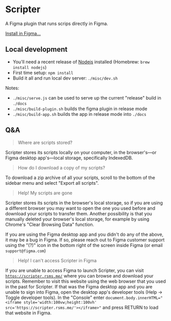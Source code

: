 # Scripter

A Figma plugin that runs scrips directly in Figma.

[Install in Figma...](https://figma.com/c/plugin/757836922707087381/)


## Local development

- You'll need a recent release of [Nodejs](https://nodejs.org/) installed (Homebrew: `brew install nodejs`)
- First time setup: `npm install`
- Build it all and run local dev server: `./misc/dev.sh`

Notes:
- `./misc/serve.js` can be used to serve up the current "release" build in `./docs`
- `./misc/build-plugin.sh` builds the figma plugin in release mode
- `./misc/build-app.sh` builds the app in release mode into `./docs`


## Q&A


> Where are scripts stored?

Scripter stores its scripts locally on your computer, in the browser's—or Figma desktop app's—local storage, specifically IndexedDB.


> How do I download a copy of my scripts?

To download a zip archive of all your scripts, scroll to the bottom of the sidebar menu and select "Export all scripts".


> Help! My scripts are gone

Scripter stores its scripts in the browser's local storage, so if you are using a different browser you may want to open the one you used before and download your scripts to transfer them. Another possibility is that you manually deleted your browser's local storage, for example by using Chrome's "Clear Browsing Data" function.

If you are using the Figma desktop app and you didn't do any of the above, it may be a bug in Figma. If so, please reach out to Figma customer support using the "(?)" icon in the bottom right of the screen inside Figma (or email `support@figma.com`)


> Help! I can't access Scripter in Figma

If you are unable to access Figma to launch Scripter, you can visit
[`https://scripter.rsms.me/`](https://scripter.rsms.me/)
where you can browse and download your scripts. Remember to visit this website using the web browser that you used in the past for Scripter. If that was the Figma desktop app and you are unable to sign into Figma, open the desktop app's developer tools (Help → Toggle developer tools). In the "Console" enter `document.body.innerHTML="<iframe style='width:100vw;height:100vh' src='https://scripter.rsms.me/'></iframe>"` and press RETURN to load that website in Figma.
